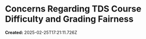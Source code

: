 # Concerns Regarding TDS Course Difficulty and Grading Fairness
**Created:** 2025-02-25T17:21:11.726Z
